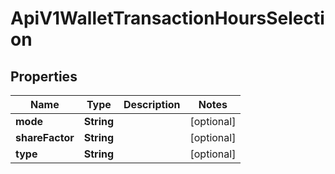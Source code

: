 

# ApiV1WalletTransactionHoursSelection

## Properties

Name | Type | Description | Notes
------------ | ------------- | ------------- | -------------
**mode** | **String** |  |  [optional]
**shareFactor** | **String** |  |  [optional]
**type** | **String** |  |  [optional]



